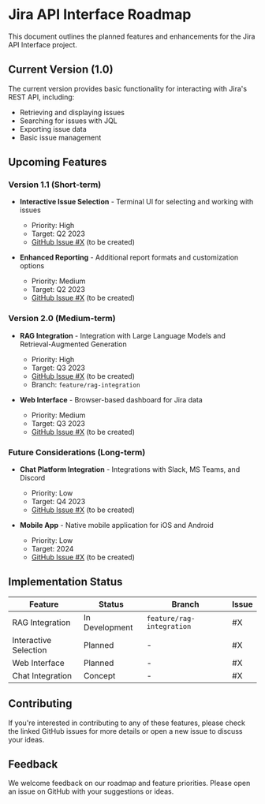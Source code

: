 # Jira API Interface Roadmap

This document outlines the planned features and enhancements for the Jira API Interface project.

## Current Version (1.0)

The current version provides basic functionality for interacting with Jira's REST API, including:

- Retrieving and displaying issues
- Searching for issues with JQL
- Exporting issue data
- Basic issue management

## Upcoming Features

### Version 1.1 (Short-term)

- **Interactive Issue Selection** - Terminal UI for selecting and working with issues
  - Priority: High
  - Target: Q2 2023
  - [GitHub Issue #X](#) (to be created)

- **Enhanced Reporting** - Additional report formats and customization options
  - Priority: Medium
  - Target: Q2 2023
  - [GitHub Issue #X](#) (to be created)

### Version 2.0 (Medium-term)

- **RAG Integration** - Integration with Large Language Models and Retrieval-Augmented Generation
  - Priority: High
  - Target: Q3 2023
  - [GitHub Issue #X](#) (to be created)
  - Branch: `feature/rag-integration`

- **Web Interface** - Browser-based dashboard for Jira data
  - Priority: Medium
  - Target: Q3 2023
  - [GitHub Issue #X](#) (to be created)

### Future Considerations (Long-term)

- **Chat Platform Integration** - Integrations with Slack, MS Teams, and Discord
  - Priority: Low
  - Target: Q4 2023
  - [GitHub Issue #X](#) (to be created)

- **Mobile App** - Native mobile application for iOS and Android
  - Priority: Low
  - Target: 2024
  - [GitHub Issue #X](#) (to be created)

## Implementation Status

| Feature | Status | Branch | Issue |
|---------|--------|--------|-------|
| RAG Integration | In Development | `feature/rag-integration` | #X |
| Interactive Selection | Planned | - | #X |
| Web Interface | Planned | - | #X |
| Chat Integration | Concept | - | #X |

## Contributing

If you're interested in contributing to any of these features, please check the linked GitHub issues for more details or open a new issue to discuss your ideas.

## Feedback

We welcome feedback on our roadmap and feature priorities. Please open an issue on GitHub with your suggestions or ideas. 